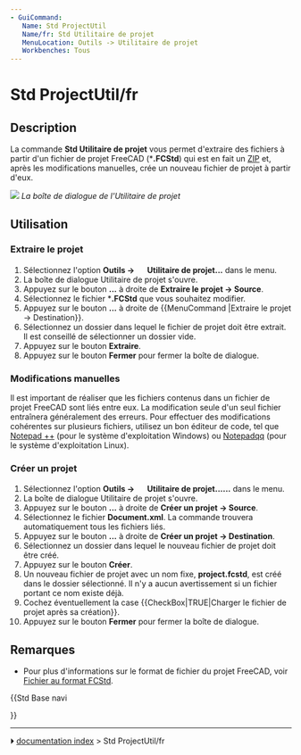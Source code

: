 ```yaml
---
- GuiCommand:
   Name: Std ProjectUtil
   Name/fr: Std Utilitaire de projet
   MenuLocation: Outils -> Utilitaire de projet
   Workbenches: Tous
---
```


# Std ProjectUtil/fr

## Description

La commande **Std Utilitaire de projet** vous permet d\'extraire des fichiers à partir d\'un fichier de projet FreeCAD (***.FCStd**) qui est en fait un [ZIP](https://fr.wikipedia.org/wiki/ZIP_(format_de_fichier)) et, après les modifications manuelles, crée un nouveau fichier de projet à partir d\'eux.

![](images/Project_utility_en.png ) 
*La boîte de dialogue de l'Utilitaire de projet*

## Utilisation

### Extraire le projet 

1.  Sélectionnez l\'option **Outils → <img src="images/Std_ProjectUtil.svg" width=16px> Utilitaire de projet...** dans le menu.
2.  La boîte de dialogue Utilitaire de projet s\'ouvre.
3.  Appuyez sur le bouton **...** à droite de **Extraire le projet → Source**.
4.  Sélectionnez le fichier ***.FCStd** que vous souhaitez modifier.
5.  Appuyez sur le bouton **...** à droite de {{MenuCommand |Extraire le projet → Destination}}.
6.  Sélectionnez un dossier dans lequel le fichier de projet doit être extrait. Il est conseillé de sélectionner un dossier vide.
7.  Appuyez sur le bouton **Extraire**.
8.  Appuyez sur le bouton **Fermer** pour fermer la boîte de dialogue.

### Modifications manuelles 

Il est important de réaliser que les fichiers contenus dans un fichier de projet FreeCAD sont liés entre eux. La modification seule d\'un seul fichier entraînera généralement des erreurs. Pour effectuer des modifications cohérentes sur plusieurs fichiers, utilisez un bon éditeur de code, tel que [Notepad ++](http://notepad-plus-plus.org/) (pour le système d\'exploitation Windows) ou [Notepadqq](https://notepadqq.com/s/) (pour le système d\'exploitation Linux).

### Créer un projet 

1.  Sélectionnez l\'option **Outils → <img src="images/Std_ProjectUtil.svg" width=16px> Utilitaire de projet......** dans le menu.
2.  La boîte de dialogue Utilitaire de projet s\'ouvre.
3.  Appuyez sur le bouton **...** à droite de **Créer un projet → Source**.
4.  Sélectionnez le fichier **Document.xml**. La commande trouvera automatiquement tous les fichiers liés.
5.  Appuyez sur le bouton **...** à droite de **Créer un projet → Destination**.
6.  Sélectionnez un dossier dans lequel le nouveau fichier de projet doit être créé.
7.  Appuyez sur le bouton **Créer**.
8.  Un nouveau fichier de projet avec un nom fixe, **project.fcstd**, est créé dans le dossier sélectionné. Il n\'y a aucun avertissement si un fichier portant ce nom existe déjà.
9.  Cochez éventuellement la case {{CheckBox|TRUE|Charger le fichier de projet après sa création}}.
10. Appuyez sur le bouton **Fermer** pour fermer la boîte de dialogue.

## Remarques

-   Pour plus d\'informations sur le format de fichier du projet FreeCAD, voir [Fichier au format FCStd](File_Format_FCStd/fr.md).





{{Std Base navi

}}



---
⏵ [documentation index](../README.md) > Std ProjectUtil/fr
